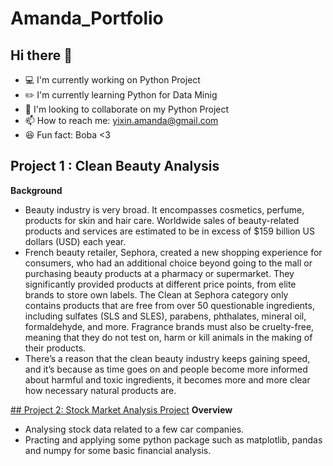 # Amanda_Portfolio
## Hi there 👋

- 💻 I'm currently working on Python Project
- ✏️ I'm currently learning Python for Data Minig
- 👊 I'm looking to collaborate on my Python Project
- 📫 How to reach me: yixin.amanda@gmail.com
- 😆 Fun fact: Boba <3

## Project 1 : Clean Beauty Analysis
**Background** 
- Beauty industry is very broad. It encompasses cosmetics, perfume, products for skin and hair care. Worldwide sales of beauty-related products and services are estimated to be in excess of $159 billion US dollars (USD) each year. 
- French beauty retailer, Sephora, created a new shopping experience for consumers, who had an additional choice beyond going to the mall or purchasing beauty products at a pharmacy or supermarket. They significantly provided products at different price points, from elite brands to store own labels. The Clean at Sephora category only contains products that are free from over 50 questionable ingredients, including sulfates (SLS and SLES), parabens, phthalates, mineral oil, formaldehyde, and more. Fragrance brands must also be cruelty-free, meaning that they do not test on, harm or kill animals in the making of their products. 
- There’s a reason that the clean beauty industry keeps gaining speed, and it’s because as time goes on and people become more informed about harmful and toxic ingredients, it becomes more and more clear how necessary natural products are.

[## Project 2: Stock Market Analysis Project](https://amandalee0517.github.io/Stock-Market-Analysis-Project/)
**Overview**
- Analysing stock data related to a few car companies.
- Practing and applying some python package such as matplotlib, pandas and numpy for some basic financial analysis.

